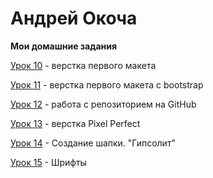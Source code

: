 # Андрей Окоча
**Мои домашние задания**

[Урок 10](https://kokogambo7.github.io/lesson_10/ "Мой первый сайт") - верстка первого макета

[Урок 11](https://kokogambo7.github.io/lessons_11/ "Мой первый сайт с bootstrap") - верстка первого макета c bootstrap

[Урок 12](https://kokogambo7.github.io/lessons_12/ "Моя первая домашка") - работа с репозиторием на GitHub

[Урок 13](https://kokogambo7.github.io/lesson_13/ "Верстка Pixel Perfect") - верстка Pixel Perfect

[Урок 14](https://kokogambo7.github.io/lessons%2014/ "Прктическое занятие. Создание шакпи") -  Создание шапки. "Гипсолит"

[Урок 15](https://kokogambo7.github.io/lessons%2018/ "Шрифты") -  Шрифты



